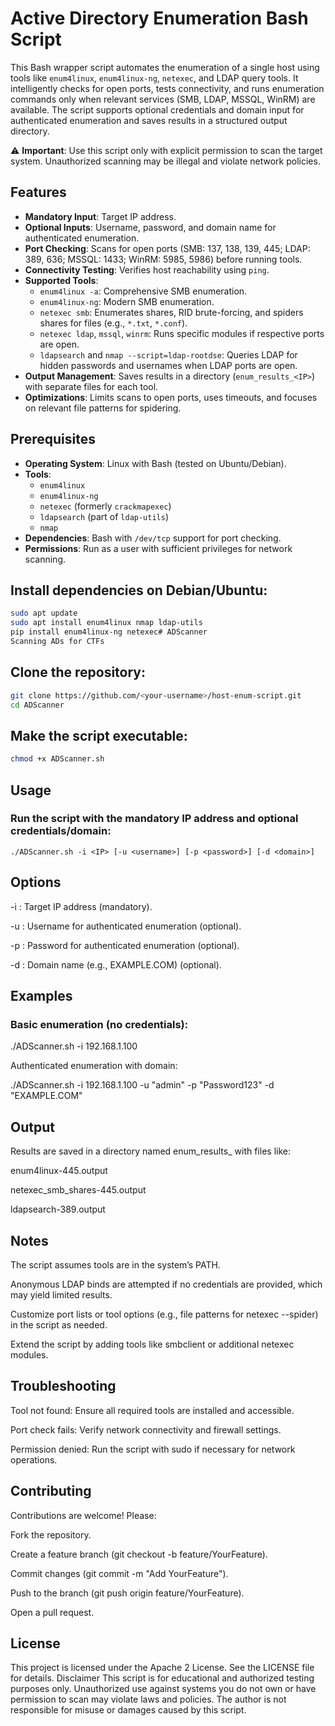 # Active Directory Enumeration Bash Script

This Bash wrapper script automates the enumeration of a single host using tools like `enum4linux`, `enum4linux-ng`, `netexec`, and LDAP query tools. It intelligently checks for open ports, tests connectivity, and runs enumeration commands only when relevant services (SMB, LDAP, MSSQL, WinRM) are available. The script supports optional credentials and domain input for authenticated enumeration and saves results in a structured output directory.

⚠️ **Important**: Use this script only with explicit permission to scan the target system. Unauthorized scanning may be illegal and violate network policies.

## Features

- **Mandatory Input**: Target IP address.
- **Optional Inputs**: Username, password, and domain name for authenticated enumeration.
- **Port Checking**: Scans for open ports (SMB: 137, 138, 139, 445; LDAP: 389, 636; MSSQL: 1433; WinRM: 5985, 5986) before running tools.
- **Connectivity Testing**: Verifies host reachability using `ping`.
- **Supported Tools**:
  - `enum4linux -a`: Comprehensive SMB enumeration.
  - `enum4linux-ng`: Modern SMB enumeration.
  - `netexec smb`: Enumerates shares, RID brute-forcing, and spiders shares for files (e.g., `*.txt`, `*.conf`).
  - `netexec ldap`, `mssql`, `winrm`: Runs specific modules if respective ports are open.
  - `ldapsearch` and `nmap --script=ldap-rootdse`: Queries LDAP for hidden passwords and usernames when LDAP ports are open.
- **Output Management**: Saves results in a directory (`enum_results_<IP>`) with separate files for each tool.
- **Optimizations**: Limits scans to open ports, uses timeouts, and focuses on relevant file patterns for spidering.

## Prerequisites

- **Operating System**: Linux with Bash (tested on Ubuntu/Debian).
- **Tools**:
  - `enum4linux`
  - `enum4linux-ng`
  - `netexec` (formerly `crackmapexec`)
  - `ldapsearch` (part of `ldap-utils`)
  - `nmap`
- **Dependencies**: Bash with `/dev/tcp` support for port checking.
- **Permissions**: Run as a user with sufficient privileges for network scanning.

## Install dependencies on Debian/Ubuntu:
```bash
sudo apt update
sudo apt install enum4linux nmap ldap-utils
pip install enum4linux-ng netexec# ADScanner
Scanning ADs for CTFs
```
## Clone the repository:
```bash
git clone https://github.com/<your-username>/host-enum-script.git
cd ADScanner
```
## Make the script executable:
```bash
chmod +x ADScanner.sh
```
## Usage

### Run the script with the mandatory IP address and optional credentials/domain:

`./ADScanner.sh -i <IP> [-u <username>] [-p <password>] [-d <domain>]`

## Options

-i <IP>: Target IP address (mandatory).

-u <username>: Username for authenticated enumeration (optional).

-p <password>: Password for authenticated enumeration (optional).

-d <domain>: Domain name (e.g., EXAMPLE.COM) (optional).

## Examples

### Basic enumeration (no credentials):

./ADScanner.sh -i 192.168.1.100

Authenticated enumeration with domain:

./ADScanner.sh -i 192.168.1.100 -u "admin" -p "Password123" -d "EXAMPLE.COM"

## Output

Results are saved in a directory named enum_results_<IP> with files like:

enum4linux-445.output

netexec_smb_shares-445.output

ldapsearch-389.output

## Notes
The script assumes tools are in the system’s PATH.

Anonymous LDAP binds are attempted if no credentials are provided, which may yield limited results.

Customize port lists or tool options (e.g., file patterns for netexec --spider) in the script as needed.

Extend the script by adding tools like smbclient or additional netexec modules.

## Troubleshooting

Tool not found: Ensure all required tools are installed and accessible.

Port check fails: Verify network connectivity and firewall settings.

Permission denied: Run the script with sudo if necessary for network operations.

## Contributing

Contributions are welcome! Please:

Fork the repository.

Create a feature branch (git checkout -b feature/YourFeature).

Commit changes (git commit -m "Add YourFeature").

Push to the branch (git push origin feature/YourFeature).

Open a pull request.

## License
This project is licensed under the Apache 2 License. See the LICENSE file for details.
Disclaimer
This script is for educational and authorized testing purposes only. Unauthorized use against systems you do not own or have permission to scan may violate laws and policies. The author is not responsible for misuse or damages caused by this script.


